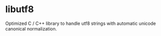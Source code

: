 libutf8
=======

Optimized C / C++ library to handle utf8 strings with automatic unicode canonical normalization.
